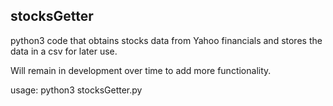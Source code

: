 ## stocksGetter

python3 code that obtains stocks data from Yahoo financials and stores the data in a csv for later use.  

Will remain in development over time to add more functionality. 

usage: python3 stocksGetter.py
